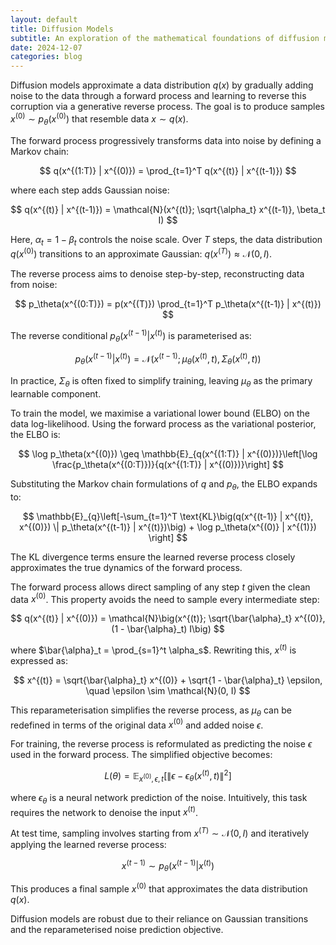 ```yaml
---
layout: default
title: Diffusion Models
subtitle: An exploration of the mathematical foundations of diffusion models, covering forward and reverse processes, ELBO, and training objectives.
date: 2024-12-07
categories: blog
---
```


Diffusion models approximate a data distribution $q(x)$ by gradually adding noise to the data through a forward process and learning to reverse this corruption via a generative reverse process. The goal is to produce samples $x^{(0)} \sim p_\theta(x^{(0)})$ that resemble data $x \sim q(x)$.

The forward process progressively transforms data into noise by defining a Markov chain:

$$
q(x^{(1:T)} | x^{(0)}) = \prod_{t=1}^T q(x^{(t)} | x^{(t-1)})
$$

where each step adds Gaussian noise:

$$
q(x^{(t)} | x^{(t-1)}) = \mathcal{N}(x^{(t)}; \sqrt{\alpha_t} x^{(t-1)}, \beta_t I)
$$

Here, $\alpha_t = 1 - \beta_t$ controls the noise scale. Over $T$ steps, the data distribution $q(x^{(0)})$ transitions to an approximate Gaussian: $q(x^{(T)}) \approx \mathcal{N}(0, I)$.

The reverse process aims to denoise step-by-step, reconstructing data from noise:

$$
p_\theta(x^{(0:T)}) = p(x^{(T)}) \prod_{t=1}^T p_\theta(x^{(t-1)} | x^{(t)})
$$

The reverse conditional $p_\theta(x^{(t-1)} | x^{(t)})$ is parameterised as:

$$
p_\theta(x^{(t-1)} | x^{(t)}) = \mathcal{N}(x^{(t-1)}; \mu_\theta(x^{(t)}, t), \Sigma_\theta(x^{(t)}, t))
$$

In practice, $\Sigma_\theta$ is often fixed to simplify training, leaving $\mu_\theta$ as the primary learnable component.

To train the model, we maximise a variational lower bound (ELBO) on the data log-likelihood. Using the forward process as the variational posterior, the ELBO is:

$$
\log p_\theta(x^{(0)}) \geq \mathbb{E}_{q(x^{(1:T)} | x^{(0)})}\left[\log \frac{p_\theta(x^{(0:T)})}{q(x^{(1:T)} | x^{(0)})}\right]
$$

Substituting the Markov chain formulations of $q$ and $p_\theta$, the ELBO expands to:

$$
\mathbb{E}_{q}\left[-\sum_{t=1}^T \text{KL}\big(q(x^{(t-1)} | x^{(t)}, x^{(0)}) \| p_\theta(x^{(t-1)} | x^{(t)})\big) + \log p_\theta(x^{(0)} | x^{(1)}) \right]
$$

The KL divergence terms ensure the learned reverse process closely approximates the true dynamics of the forward process. 

The forward process allows direct sampling of any step $t$ given the clean data $x^{(0)}$. This property avoids the need to sample every intermediate step:

$$
q(x^{(t)} | x^{(0)}) = \mathcal{N}\big(x^{(t)}; \sqrt{\bar{\alpha}_t} x^{(0)}, (1 - \bar{\alpha}_t) I\big)
$$

where $\bar{\alpha}_t = \prod_{s=1}^t \alpha_s$. Rewriting this, $x^{(t)}$ is expressed as:

$$
x^{(t)} = \sqrt{\bar{\alpha}_t} x^{(0)} + \sqrt{1 - \bar{\alpha}_t} \epsilon, \quad \epsilon \sim \mathcal{N}(0, I)
$$

This reparameterisation simplifies the reverse process, as $\mu_\theta$ can be redefined in terms of the original data $x^{(0)}$ and added noise $\epsilon$.

For training, the reverse process is reformulated as predicting the noise $\epsilon$ used in the forward process. The simplified objective becomes:

$$
L(\theta) = \mathbb{E}_{x^{(0)}, \epsilon, t}\left[\| \epsilon - \epsilon_\theta(x^{(t)}, t) \|^2\right]
$$

where $\epsilon_\theta$ is a neural network prediction of the noise. Intuitively, this task requires the network to denoise the input $x^{(t)}$.

At test time, sampling involves starting from $x^{(T)} \sim \mathcal{N}(0, I)$ and iteratively applying the learned reverse process:

$$
x^{(t-1)} \sim p_\theta(x^{(t-1)} | x^{(t)})
$$

This produces a final sample $x^{(0)}$ that approximates the data distribution $q(x)$.

Diffusion models are robust due to their reliance on Gaussian transitions and the reparameterised noise prediction objective.

